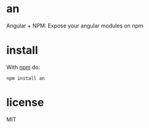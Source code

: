 # an

Angular + NPM: Expose your angular modules on npm

# install

With [npm](https://npmjs.org) do:

```
npm install an
```

# license

MIT
